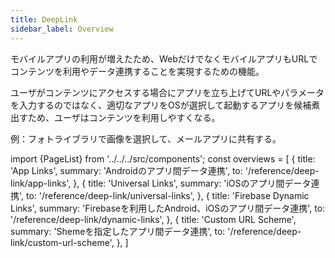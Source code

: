 ```yaml
---
title: DeepLink
sidebar_label: Overview
---
```


モバイルアプリの利用が増えたため、WebだけでなくモバイルアプリもURLでコンテンツを利用やデータ連携することを実現するための機能。

ユーザがコンテンツにアクセスする場合にアプリを立ち上げてURLやパラメータを入力するのではなく、適切なアプリをOSが選択して起動するアプリを候補煮出すため、ユーザはコンテンツを利用しやすくなる。

例：フォトライブラリで画像を選択して、メールアプリに共有する。

<!-- textlint-disable ja-technical-writing/sentence-length,ja-technical-writing/max-comma,ja-spacing/ja-no-space-around-parentheses,jtf-style/3.3.かっこ類と隣接する文字の間のスペースの有無,ja-technical-writing/ja-no-mixed-period,ja-technical-writing/no-unmatched-pair -->

import {PageList} from '../../../src/components';
const overviews = [
  {
    title: 'App Links',
    summary: 'Androidのアプリ間データ連携',
    to: '/reference/deep-link/app-links',
  },
  {
    title: 'Universal Links',
    summary: 'iOSのアプリ間データ連携',
    to: '/reference/deep-link/universal-links',
  },
  {
    title: 'Firebase Dynamic Links',
    summary: 'Firebaseを利用したAndroid、iOSのアプリ間データ連携',
    to: '/reference/deep-link/dynamic-links',
  },
  {
    title: 'Custom URL Scheme',
    summary: 'Shemeを指定したアプリ間データ連携',
    to: '/reference/deep-link/custom-url-scheme',
  },
]

<PageList overviews={overviews} colSize={12} />

<!-- textlint-enable ja-technical-writing/sentence-length,ja-technical-writing/max-comma,ja-spacing/ja-no-space-around-parentheses,jtf-style/3.3.かっこ類と隣接する文字の間のスペースの有無,ja-technical-writing/ja-no-mixed-period,ja-technical-writing/no-unmatched-pair -->
